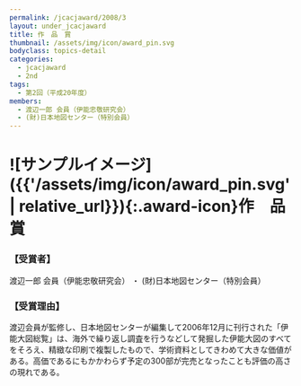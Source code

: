 ```yaml
---
permalink: /jcacjaward/2008/3
layout: under_jcacjaward
title: 作　品　賞
thumbnail: /assets/img/icon/award_pin.svg
bodyclass: topics-detail
categories:
  - jcacjaward
  - 2nd
tags:
  - 第2回（平成20年度）
members:
  - 渡辺一郎 会員（伊能忠敬研究会）
  - (財)日本地図センター（特別会員）
---
```


# ![サンプルイメージ]({{'/assets/img/icon/award_pin.svg' | relative_url}}){:.award-icon}作　品　賞

### 【受賞者】

渡辺一郎 会員（伊能忠敬研究会） ・ (財)日本地図センター（特別会員）

### 【受賞理由】

渡辺会員が監修し、日本地図センターが編集して2006年12月に刊行された「伊能大図総覧」は、海外で繰り返し調査を行うなどして発掘した伊能大図のすべてをそろえ、精緻な印刷で複製したもので、学術資料としてきわめて大きな価値がある。高価であるにもかかわらず予定の300部が完売となったことも評価の高さの現れである。
